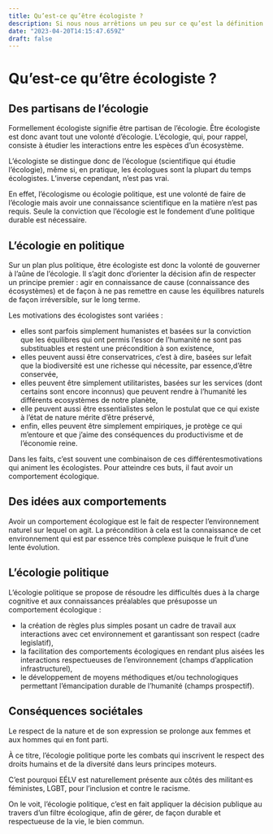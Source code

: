 ```yaml
---
title: Qu’est-ce qu’être écologiste ?
description: Si nous nous arrêtions un peu sur ce qu’est la définition des écologistes ?
date: "2023-04-20T14:15:47.659Z"
draft: false
---
```


# Qu’est-ce qu’être écologiste ?

## Des partisans de l’écologie

Formellement écologiste signifie être partisan de l’écologie. Être écologiste est donc avant tout une volonté d’écologie. L’écologie, qui, pour rappel, consiste à étudier les interactions entre les espèces d’un écosystème.

L’écologiste se distingue donc de l’écologue (scientifique qui étudie l’écologie), même si, en pratique, les écologues sont la plupart du temps écologistes. L’inverse cependant, n’est pas vrai.

En effet, l’écologisme ou écologie politique, est une volonté de faire de l’écologie mais avoir une connaissance scientifique en la matière n’est pas requis. Seule la conviction que l’écologie est le fondement d’une politique durable est nécessaire.

## L’écologie en politique

Sur un plan plus politique, être écologiste est donc la volonté de gouverner à l’aûne de l’écologie. Il s’agit donc d’orienter la décision afin de respecter un principe premier : agir en connaissance de cause (connaissance des écosystèmes) et de façon à ne pas remettre en cause les équilibres naturels de façon irréversible, sur le long terme.

Les motivations des écologistes sont variées :

- elles sont parfois simplement humanistes et basées sur la conviction que les équilibres qui ont permis l’essor de l’humanité ne sont pas substituables et restent une précondition à son existence,
- elles peuvent aussi être conservatrices, c’est à dire, basées sur lefait que la biodiversité est une richesse qui nécessite, par essence,d’être conservée,
- elles peuvent être simplement utilitaristes, basées sur les services (dont certains sont encore inconnus) que peuvent rendre à l’humanité les différents ecosystèmes de notre planète,
- elle peuvent aussi être essentialistes selon le postulat que ce qui existe à l’état de nature mérite d’être préservé,
- enfin, elles peuvent être simplement empiriques, je protège ce qui m’entoure et que j’aime des conséquences du productivisme et de l’économie reine.

Dans les faits, c’est souvent une combinaison de ces différentesmotivations qui animent les écologistes. Pour atteindre ces buts, il faut avoir un comportement écologique.

## Des idées aux comportements

Avoir un comportement écologique est le fait de respecter l’environnement naturel sur lequel on agit. La précondition à cela est la connaissance de cet environnement qui est par essence très complexe puisque le fruit d’une lente évolution.

## L’écologie politique

L’écologie politique se propose de résoudre les difficultés dues à la charge cognitive et aux connaissances préalables que présuposse un comportement écologique :

- la création de règles plus simples posant un cadre de travail aux interactions avec cet environnement et garantissant son respect (cadre legislatif),
- la facilitation des comportements écologiques en rendant plus aisées les interactions respectueuses de l’environnement (champs d’application infrastructurel),
- le développement de moyens méthodiques et/ou technologiques permettant l’émancipation durable de l’humanité (champs prospectif).

## Conséquences sociétales

Le respect de la nature et de son expression se prolonge aux femmes et aux hommes qui en font parti.

À ce titre, l’écologie politique porte les combats qui inscrivent le respect des droits humains et de la diversité dans leurs principes moteurs.

C’est pourquoi EÉLV est naturellement présente aux côtés des militant·es féministes, LGBT, pour l’inclusion et contre le racisme.

On le voit, l’écologie politique, c’est en fait appliquer la décision publique au travers d’un filtre écologique, afin de gérer, de façon durable et respectueuse de la vie, le bien commun.
